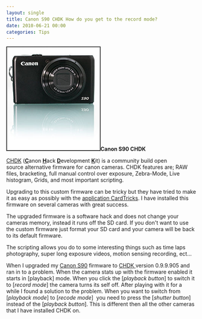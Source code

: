 ```yaml
---
layout: single
title: Canon S90 CHDK How do you get to the record mode?
date: 2010-06-21 00:00
categories: Tips
---
```

<strong><img class="size-full wp-image-964 alignright" title="250px-Canon-s90-front" src="/public/uploads/2010/06/250px-Canon-s90-front.jpg" alt="" width="250" height="276" />Canon S90 CHDK </strong>

<a href="http://chdk.wikia.com/">CHDK</a> (<strong><span style="text-decoration: underline;">C</span></strong>anon <strong><span style="text-decoration: underline;">H</span></strong>ack <strong><span style="text-decoration: underline;">D</span></strong>evelopment <strong><span style="text-decoration: underline;">K</span></strong>it) is a community build open source alternative firmware for canon cameras. CHDK features are; RAW files, bracketing, full manual control over exposure, Zebra-Mode, Live histogram, Grids, and most important scripting.

Upgrading to this custom firmware can be tricky but they have tried to make it as easy as possibly with the <a href="http://chdk.wikia.com/wiki/CHDK/Installing_with_Cardtricks">application CardTricks</a>. I have installed this firmware on several cameras with great success.

The upgraded firmware is a software hack and does not change your cameras memory, instead it runs off the SD card. If you don't want to use the custom firmware just format your SD card and your camera will be back to its default firmware.

The scripting allows you do to some interesting things such as time laps photography, super long exposure videos, motion sensing recording, ect...

When I upgraded my <a href="http://en.wikipedia.org/wiki/Canon_PowerShot_S90">Canon S90</a> firmware to <a href="http://chdk.wikia.com/">CHDK </a>version 0.9.9.905 and ran in to a problem. When the camera stats up with the firmware enabled it starts in [playback] mode. When you click the [<em>playback button</em>] to switch it to [<em>record mode</em>] the camera turns its self off. After playing with it for a while I found a solution to the problem. When you want to switch from [<em>playback mode</em>] to [<em>recode mode</em>]  you need to press the [<em>shutter button</em>] instead of the [<em>playback button</em>]. This is different then all the other cameras that I have installed CHDK on.
